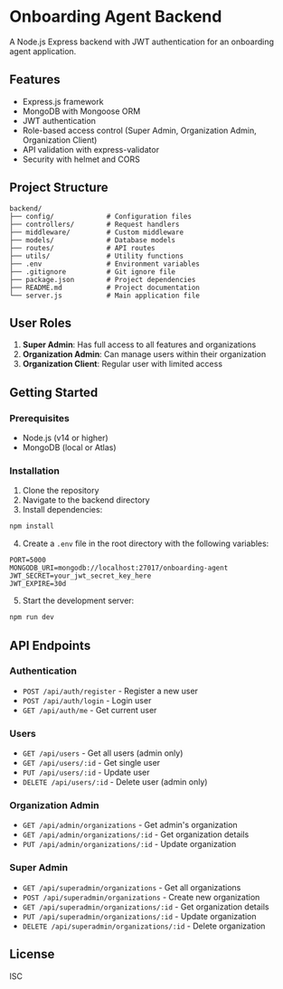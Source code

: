 # Onboarding Agent Backend

A Node.js Express backend with JWT authentication for an onboarding agent application.

## Features

- Express.js framework
- MongoDB with Mongoose ORM
- JWT authentication
- Role-based access control (Super Admin, Organization Admin, Organization Client)
- API validation with express-validator
- Security with helmet and CORS

## Project Structure

```
backend/
├── config/             # Configuration files
├── controllers/        # Request handlers
├── middleware/         # Custom middleware
├── models/             # Database models
├── routes/             # API routes
├── utils/              # Utility functions
├── .env                # Environment variables
├── .gitignore          # Git ignore file
├── package.json        # Project dependencies
├── README.md           # Project documentation
└── server.js           # Main application file
```

## User Roles

1. **Super Admin**: Has full access to all features and organizations
2. **Organization Admin**: Can manage users within their organization
3. **Organization Client**: Regular user with limited access

## Getting Started

### Prerequisites

- Node.js (v14 or higher)
- MongoDB (local or Atlas)

### Installation

1. Clone the repository
2. Navigate to the backend directory
3. Install dependencies:

```bash
npm install
```

4. Create a `.env` file in the root directory with the following variables:

```
PORT=5000
MONGODB_URI=mongodb://localhost:27017/onboarding-agent
JWT_SECRET=your_jwt_secret_key_here
JWT_EXPIRE=30d
```

5. Start the development server:

```bash
npm run dev
```

## API Endpoints

### Authentication

- `POST /api/auth/register` - Register a new user
- `POST /api/auth/login` - Login user
- `GET /api/auth/me` - Get current user

### Users

- `GET /api/users` - Get all users (admin only)
- `GET /api/users/:id` - Get single user
- `PUT /api/users/:id` - Update user
- `DELETE /api/users/:id` - Delete user (admin only)

### Organization Admin

- `GET /api/admin/organizations` - Get admin's organization
- `GET /api/admin/organizations/:id` - Get organization details
- `PUT /api/admin/organizations/:id` - Update organization

### Super Admin

- `GET /api/superadmin/organizations` - Get all organizations
- `POST /api/superadmin/organizations` - Create new organization
- `GET /api/superadmin/organizations/:id` - Get organization details
- `PUT /api/superadmin/organizations/:id` - Update organization
- `DELETE /api/superadmin/organizations/:id` - Delete organization

## License

ISC
